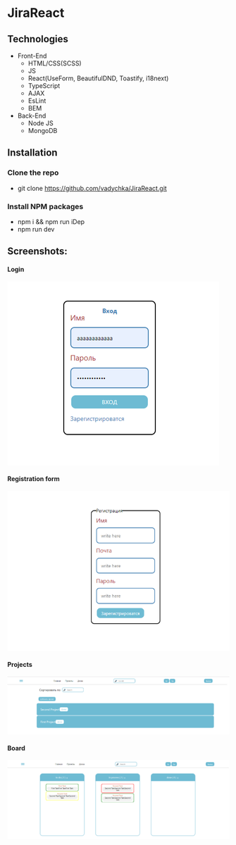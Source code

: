 # JiraReact

## Technologies

* Front-End
   * HTML/CSS(SCSS)
   * JS
   * React(UseForm, BeautifulDND, Toastify, i18next)
   * TypeScript
   * AJAX
   * EsLint
   * BEM
* Back-End
   * Node JS
   * MongoDB

## Installation

### Clone the repo

 * git clone https://github.com/vadychka/JiraReact.git
 
### Install NPM packages

* npm i && npm run iDep
* npm run dev 

## Screenshots:

#### Login
  ![](screenshots/Login.png)
#### Registration form
 ![](screenshots/Registration.png)
#### Projects
 ![](screenshots/Projects.png)
#### Board
 ![](screenshots/Board.png)
